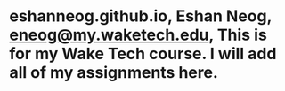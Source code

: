 # eshanneog.github.io, Eshan Neog, eneog@my.waketech.edu, This is for my Wake Tech course. I will add all of my assignments here. 
